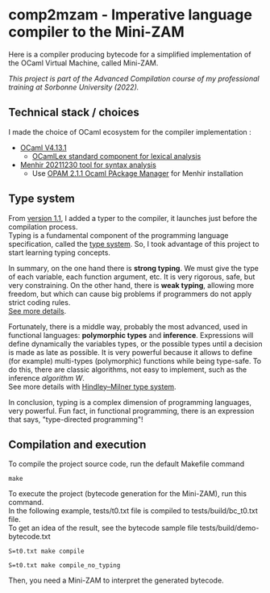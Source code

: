 # comp2mzam - Imperative language compiler to the Mini-ZAM

Here is a compiler producing bytecode for a simplified implementation of the OCaml Virtual Machine, called Mini-ZAM.

*This project is part of the Advanced Compilation course of my professional training at Sorbonne University (2022).*

## Technical stack / choices

I made the choice of OCaml ecosystem for the compiler implementation :

* [OCaml V4.13.1](https://ocaml.org)
  * [OCamlLex standard component for lexical analysis](https://ocaml.org/manual/lexyacc.html)
* [Menhir 20211230 tool for syntax analysis](https://gitlab.inria.fr/fpottier/menhir)
  * Use [OPAM 2.1.1 Ocaml PAckage Manager](https://opam.ocaml.org/packages/menhir) for Menhir installation

## Type system

From [version 1.1](https://github.com/epatrizio/comp2mzam/releases),
I added a typer to the compiler, it launches just before the compilation process.\
Typing is a fundamental component of the programming language specification,
called the [type system](https://en.wikipedia.org/wiki/Type_system).
So, I took advantage of this project to start learning typing concepts.

In summary, on the one hand there is **strong typing**.
We must give the type of each variable, each function argument, etc. It is very rigorous, safe, but very constraining.
On the other hand, there is **weak typing**, allowing more freedom, but which can cause big problems
if programmers do not apply strict coding rules.\
[See more details](https://en.wikipedia.org/wiki/Strong_and_weak_typing).

Fortunately, there is a middle way, probably the most advanced, used in functional languages:
**polymorphic types** and **inference**. Expressions will define dynamically the variables types,
or the possible types until a decision is made as late as possible.
It is very powerful because it allows to define (for example) multi-types (polymorphic)
functions while being type-safe.
To do this, there are classic algorithms, not easy to implement, such as the inference *algorithm W*.\
See more details with [Hindley–Milner type system](https://en.wikipedia.org/wiki/Hindley%E2%80%93Milner_type_system).

In conclusion, typing is a complex dimension of programming languages, very powerful.
Fun fact, in functional programming, there is an expression that says, "type-directed programming"!

## Compilation and execution

To compile the project source code, run the default Makefile command

```console
make
```

To execute the project (bytecode generation for the Mini-ZAM), run this command.\
In the following example, tests/t0.txt file is compiled to tests/build/bc_t0.txt file.\
To get an idea of the result, see the bytecode sample file tests/build/demo-bytecode.txt

```console
S=t0.txt make compile
```

```console
S=t0.txt make compile_no_typing
```

Then, you need a Mini-ZAM to interpret the generated bytecode.
